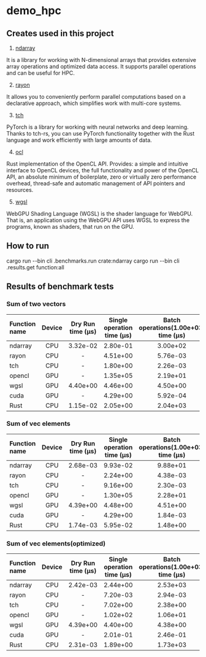 # demo_hpc

## Creates used in this project

1. [ndarray](https://crates.io/crates/ndarray)

It is a library for working with N-dimensional arrays that provides extensive array operations and optimized data access. It supports parallel operations and can be useful for HPC.

2. [rayon](https://crates.io/crates/rayon)

It allows you to conveniently perform parallel computations based on a declarative approach, which simplifies work with multi-core systems.

3. [tch](https://crates.io/crates/tch)

PyTorch is a library for working with neural networks and deep learning. Thanks to tch-rs, you can use PyTorch functionality together with the Rust language and work efficiently with large amounts of data.

4. [ocl](https://crates.io/crates/ocl)

Rust implementation of the OpenCL API. Provides: a simple and intuitive interface to OpenCL devices, the full functionality and power of the OpenCL API, an absolute minimum of boilerplate, zero or virtually zero performance overhead, thread-safe and automatic management of API pointers and resources.

5. [wgsl](https://www.w3.org/TR/WGSL/)

WebGPU Shading Language (WGSL) is the shader language for WebGPU. That is, an application using the WebGPU API uses WGSL to express the programs, known as shaders, that run on the GPU.

## How to run

cargo run --bin cli .benchmarks.run crate:ndarray
cargo run --bin cli .results.get function:all

## Results of benchmark tests

### Sum of two vectors

| Function name | Device | Dry Run time (µs) | Single operation time (µs) | Batch operations(1.00e+03) time (µs) | Batch operations(1.00e+06) time (µs)
| :--- | :---: | :---: | :---: | :---: | :---: |
| ndarray    | CPU | 3.32e-02 | 2.80e-01     | 3.00e+02     |  3.41e+05     |
| rayon    | CPU | - | 4.51e+00     | 5.76e-03     |  3.20e-03      |
| tch    | CPU | - | 1.80e+00     | 2.26e-03     |   2.59e-03     |
| opencl    | GPU | - | 1.35e+05     |  2.19e+01     |  8.79e+00     |
| wgsl    | GPU | 4.40e+00 | 4.46e+00     |  4.50e+00     |  4.53e+00     |
| cuda    | GPU | - | 4.29e+00     | 5.92e-04      |  5.12e-05     |
| Rust    | CPU | 1.15e-02 | 2.05e+00    | 2.04e+03     | 2.07e+05     | 


### Sum of vec elements

| Function name | Device | Dry Run time (µs) | Single operation time (µs) | Batch operations(1.00e+03) time (µs) | Batch operations(1.00e+06) time (µs)
| :--- | :---: | :---: | :---: | :---: | :---: |
| ndarray    | CPU | 2.68e-03 | 9.93e-02     | 9.88e+01     |  9.93e+04     |
| rayon    | CPU | - | 2.24e+00     |  4.38e-03      |  1.68e-04     | 
| tch    | CPU | - | 9.16e+00     |  2.30e-03     |  1.17e-03     |
| opencl    | GPU | - | 1.30e+05     | 2.28e+01     |  8.22e+00     |
| wgsl    | GPU | 4.39e+00 | 4.48e+00     | 4.51e+00     | 7.34e+00     | 
| cuda    | GPU | - | 4.29e+00     | 1.84e-03     | 6.62e-04    | 
| Rust    | CPU | 1.74e-03 | 5.95e-02     | 1.48e+00      | 1.79e+00     |

### Sum of vec elements(optimized)

| Function name | Device | Dry Run time (µs) | Single operation time (µs) | Batch operations(1.00e+03) time (µs) | Batch operations(1.00e+06) time (µs)
| :--- | :---: | :---: | :---: | :---: | :---: |
| ndarray    | CPU | 2.42e-03 | 2.44e+00     | 2.53e+03     |  2.46e+06     |
| rayon    | CPU | - | 7.20e-03      |  2.94e-03      |  2.62e-03     | 
| tch    | CPU | - | 7.02e+00     |  2.38e+00     |  2.58e+00     |
| opencl    | GPU | - | 1.02e+02     | 1.06e+01     |  2.92e-01     |
| wgsl    | GPU | 4.39e+00 | 4.40e+00     | 4.38e+00     | 4.50e+00     | 
| cuda    | GPU | - | 2.01e-01     | 2.46e-01     | 2.21e-01    | 
| Rust    | CPU | 2.31e-03 | 1.89e+00     | 1.73e+03      | 1.71e+05     |
